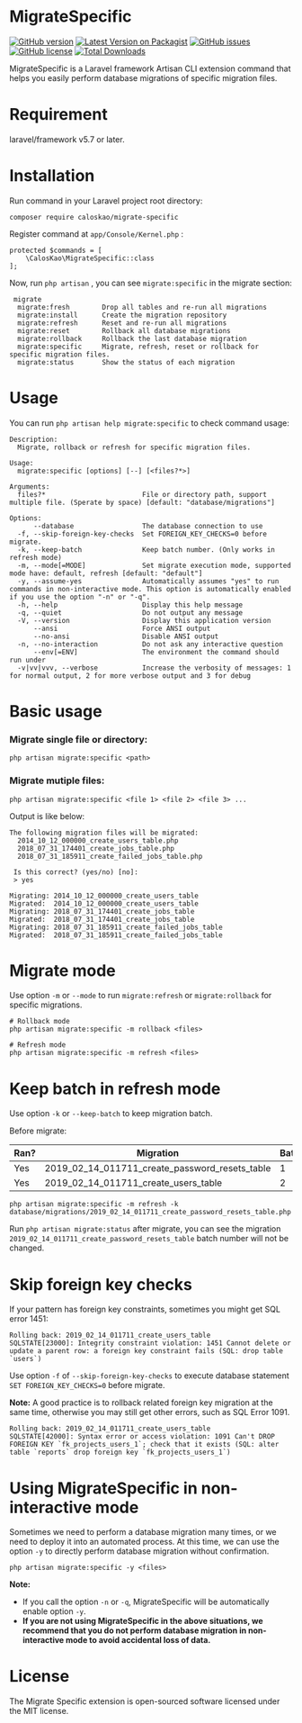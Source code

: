 # MigrateSpecific

[![GitHub version](https://badge.fury.io/gh/caloskao%2Fmigrate-specific.svg)](https://badge.fury.io/gh/caloskao%2Fmigrate-specific)
[![Latest Version on Packagist](https://img.shields.io/packagist/v/caloskao/migrate-specific.svg)](https://packagist.org/packages/caloskao/migrate-specific)
[![GitHub issues](https://img.shields.io/github/issues/caloskao/migrate-specific.svg)](https://github.com/caloskao/migrate-specific/issues)
[![GitHub license](https://img.shields.io/github/license/caloskao/migrate-specific.svg)](https://github.com/caloskao/migrate-specific/blob/master/LICENSE)
[![Total Downloads](https://img.shields.io/packagist/dt/caloskao/migrate-specific.svg)](https://packagist.org/packages/caloskao/migrate-specific)

MigrateSpecific is a Laravel framework Artisan CLI extension command that helps you easily perform database migrations of specific migration files.

# Requirement
laravel/framework v5.7 or later.

# Installation

Run command in your Laravel project root directory:

```
composer require caloskao/migrate-specific
```

Register command at `app/Console/Kernel.php` :

```
protected $commands = [
    \CalosKao\MigrateSpecific::class
];
```

Now, run `php artisan` , you can see `migrate:specific` in the migrate section:

```
 migrate
  migrate:fresh        Drop all tables and re-run all migrations
  migrate:install      Create the migration repository
  migrate:refresh      Reset and re-run all migrations
  migrate:reset        Rollback all database migrations
  migrate:rollback     Rollback the last database migration
  migrate:specific     Migrate, refresh, reset or rollback for specific migration files.
  migrate:status       Show the status of each migration
```

# Usage

You can run `php artisan help migrate:specific` to check command usage:

```
Description:
  Migrate, rollback or refresh for specific migration files.

Usage:
  migrate:specific [options] [--] [<files?*>]

Arguments:
  files?*                        File or directory path, support multiple file. (Sperate by space) [default: "database/migrations"]

Options:
      --database                 The database connection to use
  -f, --skip-foreign-key-checks  Set FOREIGN_KEY_CHECKS=0 before migrate.
  -k, --keep-batch               Keep batch number. (Only works in refresh mode)
  -m, --mode[=MODE]              Set migrate execution mode, supported mode have: default, refresh [default: "default"]
  -y, --assume-yes               Automatically assumes "yes" to run commands in non-interactive mode. This option is automatically enabled if you use the option "-n" or "-q".
  -h, --help                     Display this help message
  -q, --quiet                    Do not output any message
  -V, --version                  Display this application version
      --ansi                     Force ANSI output
      --no-ansi                  Disable ANSI output
  -n, --no-interaction           Do not ask any interactive question
      --env[=ENV]                The environment the command should run under
  -v|vv|vvv, --verbose           Increase the verbosity of messages: 1 for normal output, 2 for more verbose output and 3 for debug
```

# Basic usage

### Migrate single file or directory:

```
php artisan migrate:specific <path>
```

### Migrate mutiple files:

```
php artisan migrate:specific <file 1> <file 2> <file 3> ...
```

Output is like below:

```
The following migration files will be migrated:
  2014_10_12_000000_create_users_table.php
  2018_07_31_174401_create_jobs_table.php
  2018_07_31_185911_create_failed_jobs_table.php

 Is this correct? (yes/no) [no]:
 > yes

Migrating: 2014_10_12_000000_create_users_table
Migrated:  2014_10_12_000000_create_users_table
Migrating: 2018_07_31_174401_create_jobs_table
Migrated:  2018_07_31_174401_create_jobs_table
Migrating: 2018_07_31_185911_create_failed_jobs_table
Migrated:  2018_07_31_185911_create_failed_jobs_table
```

# Migrate mode

Use option `-m` or `--mode` to run `migrate:refresh` or `migrate:rollback` for specific migrations.

```
# Rollback mode
php artisan migrate:specific -m rollback <files>

# Refresh mode
php artisan migrate:specific -m refresh <files>
```

# Keep batch in refresh mode

Use option `-k` or `--keep-batch` to keep migration batch.

Before migrate:

| Ran? | Migration                                             | Batch |
|------|-------------------------------------------------------|-------|
| Yes  | 2019_02_14_011711_create_password_resets_table        | 1     |
| Yes  | 2019_02_14_011711_create_users_table                  | 2     |

```
php artisan migrate:specific -m refresh -k database/migrations/2019_02_14_011711_create_password_resets_table.php
```

Run `php artisan migrate:status` after migrate, you can see the migration `2019_02_14_011711_create_password_resets_table` batch number will not be changed.

# Skip foreign key checks

If your pattern has foreign key constraints, sometimes you might get SQL error 1451:

```
Rolling back: 2019_02_14_011711_create_users_table
SQLSTATE[23000]: Integrity constraint violation: 1451 Cannot delete or update a parent row: a foreign key constraint fails (SQL: drop table `users`)
```

Use option `-f` of `--skip-foreign-key-checks` to execute database statement `SET FOREIGN_KEY_CHECKS=0` before migrate.

**Note:** A good practice is to rollback related foreign key migration at the same time, otherwise you may still get other errors, such as SQL Error 1091.

```
Rolling back: 2019_02_14_011711_create_users_table
SQLSTATE[42000]: Syntax error or access violation: 1091 Can't DROP FOREIGN KEY `fk_projects_users_1`; check that it exists (SQL: alter table `reports` drop foreign key `fk_projects_users_1`)
```

# Using MigrateSpecific in non-interactive mode

Sometimes we need to perform a database migration many times, or we need to deploy it into an automated process. At this time, we can use the option `-y` to directly perform database migration without confirmation.

```
php artisan migrate:specific -y <files>
```

**Note:**

 * If you call the option `-n` or `-q`, MigrateSpecific will be automatically enable option `-y`.
 * **If you are not using MigrateSpecific in the above situations, we recommend that you do not perform database migration in non-interactive mode to avoid accidental loss of data.**

# License
The Migrate Specific extension is open-sourced software licensed under the MIT license.
